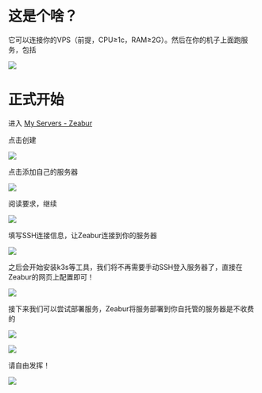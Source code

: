 
# 这是个啥？

它可以连接你的VPS（前提，CPU≥1c，RAM≥2G）。然后在你的机子上面跑服务，包括

![](../assets/images/2025-09-03-06-54-43-5b8f9673e031a723ab2fb8a262d384d2.png)

# 正式开始

进入 [My Servers - Zeabur](https://zeabur.com/servers)

点击创建

![](../assets/images/2025-09-03-06-55-36-image.png)

点击添加自己的服务器

![](../assets/images/2025-09-03-06-55-47-image.png)

阅读要求，继续

![](../assets/images/2025-09-03-06-56-01-image.png)

填写SSH连接信息，让Zeabur连接到你的服务器

![](../assets/images/2025-09-03-06-56-30-image.png)

之后会开始安装k3s等工具，我们将不再需要手动SSH登入服务器了，直接在Zeabur的网页上配置即可！

![](../assets/images/2025-09-03-06-57-08-image.png)

接下来我们可以尝试部署服务，Zeabur将服务部署到你自托管的服务器是不收费的

![](../assets/images/2025-09-03-06-57-41-image.png)

![](../assets/images/2025-09-03-06-57-52-image.png)

请自由发挥！

![](../assets/images/2025-09-03-06-54-43-5b8f9673e031a723ab2fb8a262d384d2.png)
